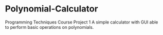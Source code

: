 # Polynomial-Calculator
Programming Techniques Course Project 1
A simple calculator with GUI able to perform basic operations on polynomials.

